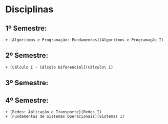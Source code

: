 # Disciplinas

## 1º Semestre:
    + [Algoritmos e Programação: Fundamentos](Algoritmos e Programação I)
## 2º Semestre:
    + [Cálculo I - Cálculo Diferencial](Cálculo\ I)
## 3º Semestre:

## 4º Semestre:
    + [Redes: Aplicação e Transporte](Redes I)
    + [Fundamentos de Sistemas Operacionais](Sistemas I)
